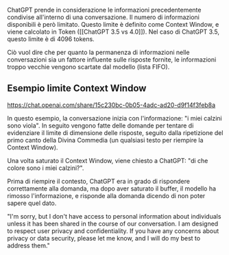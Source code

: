 ChatGPT prende in considerazione le informazioni precedentemente condivise all'interno di una conversazione. Il numero di informazioni disponibili è però limitato. Questo limite è definito come Context Window, e viene calcolato in Token ([[ChatGPT 3.5 vs 4.0]]).
Nel caso di ChatGPT 3.5, questo limite è di 4096 tokens.

Ciò vuol dire che per quanto la permanenza di informazioni nelle conversazioni sia un fattore influente sulle risposte fornite, le informazioni troppo vecchie vengono scartate dal modello (lista FIFO).

## Esempio limite Context Window
https://chat.openai.com/share/15c230bc-0b05-4adc-ad20-d9f14f3feb8a

In questo esempio, la conversazione inizia con l'informazione: "i miei calzini sono viola".
In seguito vengono fatte delle domande per tentare di evidenziare il limite di dimensione delle risposte, seguito dalla ripetizione del primo canto della Divina Commedia (un qualsiasi testo per riempire la Context Window).

Una volta saturato il Context Window, viene chiesto a ChatGPT: "di che colore sono i miei calzini?".

Prima di riempire il contesto, ChatGPT era in grado di rispondere correttamente alla domanda, ma dopo aver saturato il buffer, il modello ha rimosso l'informazione, e risponde alla domanda dicendo di non poter sapere quel dato.

"I'm sorry, but I don't have access to personal information about individuals unless it has been shared in the course of our conversation. I am designed to respect user privacy and confidentiality. If you have any concerns about privacy or data security, please let me know, and I will do my best to address them."